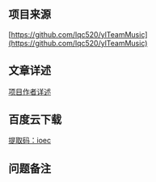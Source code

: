 ## 项目来源
[https://github.com/lqc520/ylTeamMusic](https://github.com/lqc520/ylTeamMusic)
## 文章详述
[项目作者详述](https://github.com/lqc520/ylTeamMusic)
## 百度云下载
[提取码：ioec](https://pan.baidu.com/s/1VIzdaQ1hs9hBmH-JnPhHPw)
## 问题备注
